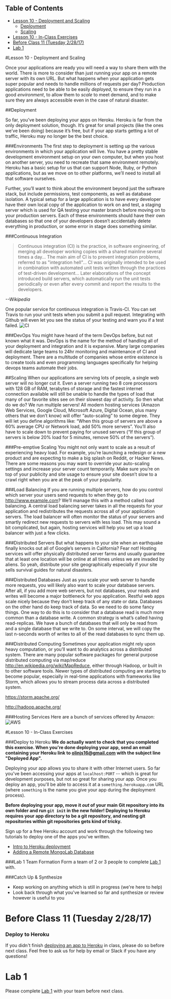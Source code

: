## Table of Contents

<!-- MarkdownTOC -->

- [Lesson 10 - Deployment and Scaling](#lesson-10---deployment-and-scaling)
  - [Deployment](#deployment)
  - [Scaling](#scaling)
- [Lesson 10 - In-Class Exercises](#lesson-10---in-class-exercises)
- [Before Class 11 \(Tuesday 2/28/17\)](#before-class-11-tuesday-22817)
- [Lab 1](#lab-1)

<!-- /MarkdownTOC -->


#Lesson 10 - Deployment and Scaling

Once your applications are ready you will need a way to share them with the world.
There is more to consider than just running your app on a remote server with its own URL.
But what happens when your application gets super popular and needs to handle millions of requests per day?
Production applications need to be able to be easily *deployed*, to ensure they run in a good *environment*,
to allow them to *scale* to meet demand, and to make sure they are always accessible even in the case of natural disaster.

##Deployment

So far, you’ve been deploying your apps on Heroku.
Heroku is far from the only deployment solution, though.
It’s great for small projects (like the ones we’ve been doing) because it’s free, but if your app starts getting a lot of traffic, Heroku may no longer be the best choice.

###Environments
The first step to deployment is setting up the various environments in which your application will live.
You have a pretty stable development environment setup on your own computer, but when you host on another server,
you need to recreate that same environment remotely. Heroku has a basic setup for us that can support Node, Ruby,
or Python applications, but as we move on to other platforms, we’ll need to install all that software ourselves.

Further, you’ll want to think about the environment beyond just the software stack, but include permissions, test components, as well as database isolation.
A typical setup for a large application is to have every developer have their own local copy of the application to work on and test,
a staging server which is used for QA testing your master branch before moving on to your production servers.
Each of these environments should have their own databases so that one of your developers doesn’t accidentally delete everything in production, or some error in stage does something similar.

###Continuous Integration

  >Continuous integration (CI) is the practice, in software engineering, of merging all developer working copies with a shared mainline several times a day...
  The main aim of CI is to prevent integration problems, referred to as "integration hell"...
  CI was originally intended to be used in combination with automated unit tests written through the practices of test-driven development…
  Later elaborations of the concept introduced build servers, which automatically run the unit tests periodically or even after every commit and report the results to the developers.

*--Wikipedia*

One popular service for continuous integration is Travis-CI.
You can set Travis to run your unit tests when you submit a pull request.
Integrating with Github will even let you see the status of your testing and warn you if a test failed.
![CI](./images/ci.png)

###DevOps
You might have heard of the term DevOps before, but not known what it was.
DevOps is the name for the method of handling all of your deployment and integration and it is expansive.
Many large companies will dedicate large teams to 24hr monitoring and maintenance of CI and deployment.
There are a multitude of companies whose entire existence is to create tools and even programming languages specifically for helping devops teams automate their jobs.

##Scaling
When our applications are serving lots of people, a single web server will no longer cut it.
Even a server running two 8 core processors with 128 GB of RAM, terabytes of storage and the fastest internet connection
available will still be unable to handle the types of load that many of our favorite sites see on their slowest day of activity.
So then what do we do? We run multiple servers! All modern hosting services (Amazon Web Services, Google Cloud, Microsoft Azure,
Digital Ocean, plus many others that we don’t know) will offer “auto-scaling” to some degree. They will let you define algorithms like:
“When this group of servers are above a 60% average CPU or Network load, add 50% more servers”.
You’ll also have to scale down to prevent paying for unused servers (“If this group of servers is below 20% load for 5 minutes, remove 50% of the servers”).

###Pre-emptive Scaling
You might not only want to scale as a result of experiencing heavy load.
For example, you’re launching a redesign or a new product and are expecting to make a big splash on Reddit, or Hacker News.
There are some reasons you may want to override your auto-scaling settings and increase your server count temporarily.
Make sure you’re on top of your publicity and site usage to ensure your site doesn’t slow to a crawl right when you are at the peak of your popularity.

###Load Balancing
If you are running multiple servers, how do you control which server your users send requests to when they go to http://www.example.com?
We’ll manage this with a method called load balancing.
A central load balancing server takes in all the requests for your application and redistributes the requests across all of your application servers.
The load balancer will often monitor the status of your servers and smartly redirect new requests to servers with less load.
This may sound a bit complicated, but again, hosting services will help you set up a load balancer with just a few clicks.

###Distributed Servers
But what happens to your site when an earthquake finally knocks out all of Google’s servers in California? Fear not!
Hosting services will offer physically distributed server farms and usually guarantee that at least one location will be online at all times unless we are invaded by aliens.
So yeah, distribute your site geographically especially if your site sells survival guides for natural disasters.

###Distributed Databases
Just as you scale your web server to handle more requests, you will likely also want to scale your database servers.
After all, if you add more web servers, but not databases, your reads and writes will become a major bottleneck for you application.
Restful web apps scale nicely because they don’t keep track of any state or data. Databases on the other hand do keep track of data.
So we need to do some fancy things. One way to do this is to consider that a database read is much more common than a database write.
A common strategy is what’s called having read-replicas. We have a bunch of databases that will only be read from and a single database that we write to.
On some interval, we will copy the last n-seconds worth of writes to all of the read databases to sync them up.

###Distributed Computing
Sometimes your application might rely upon heavy computation, or you’ll want to do analytics across a distributed system.
There are many popular software packages for general purpose distributed computing via map/reduce http://en.wikipedia.org/wiki/MapReduce,
either through Hadoop, or built in to other software tools. Newer types of distributed computing are starting to become popular,
especially in real-time applications with frameworks like Storm, which allows you to stream process data across a distributed system.

https://storm.apache.org/

http://hadoop.apache.org/

###Hosting Services
Here are a bunch of services offered by Amazon:
![AWS](./images/aws_services.png)

#Lesson 10 - In-Class Exercises

###Deploy to Heroku
**We do actually want to check that you completed this exercise. When you're done deploying your app, send an email containing your Heroku link to [olinjs16@gmail.com](olinjs16@gmail.com) with the subject line "Deployed App".**

Deploying your app allows you to share it with other Internet users. So far you've been accessing your apps at `localhost:PORT` -- which is great for development purposes, but not so great for sharing your app. Once you deploy an app, you'll be able to access it at a `something.herokuapp.com` URL (where `something` is the name you give your app during the deployment process).

**Before deploying your app, move it _out_ of your main Git repository into its own folder and run `git init` in the new folder! Deploying to Heroku requires your app directory to be a git repository, and nesting git repositories within git repositories gets kind of tricky.**

Sign up for a free Heroku account and work through the following two tutorials to deploy one of the apps you've written. 
- [Intro to Heroku deployment](https://devcenter.heroku.com/articles/getting-started-with-nodejs#introduction)
- [Adding a Remote MongoLab Database](https://devcenter.heroku.com/articles/mongolab)

###Lab 1 Team Formation
Form a team of 2 or 3 people to complete [Lab 1](../../lab1/README.md) with.

###Catch Up & Synthesize
- Keep working on anything which is still in progress (we're here to help) 
- Look back through what you've learned so far and synthesize or review however is useful to you

# Before Class 11 (Tuesday 2/28/17)
### Deploy to Heroku
If you didn't finish [deploying an app to Heroku](#deploy-to-heroku) in class, please do so before next class. Feel free to ask us for help by email or Slack if you have any questions!

# Lab 1
Please complete [Lab 1](../../lab1/README.md) with your team before next class.